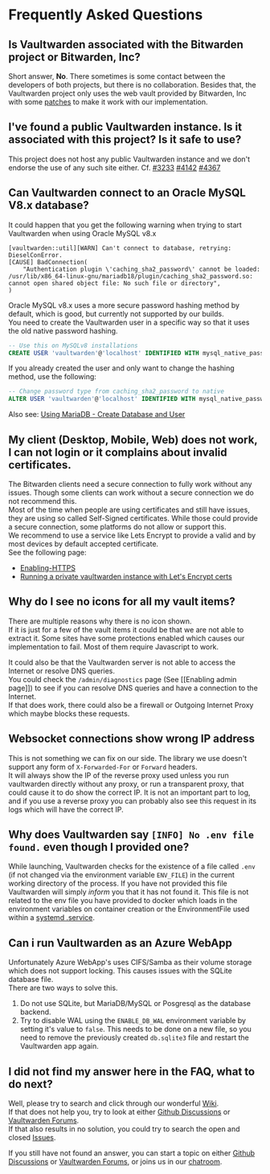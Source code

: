 # Frequently Asked Questions

## Is Vaultwarden associated with the Bitwarden project or Bitwarden, Inc?
Short answer, **No**.
There sometimes is some contact between the developers of both projects, but there is no collaboration.
Besides that, the Vaultwarden project only uses the web vault provided by Bitwarden, Inc with some [patches](https://github.com/dani-garcia/bw_web_builds/tree/master/patches) to make it work with our implementation.

## I've found a public Vaultwarden instance. Is it associated with this project? Is it safe to use?

This project does not host any public Vaultwarden instance and we don't endorse the use of any such site either. Cf. [#3233](https://github.com/dani-garcia/vaultwarden/discussions/3233#discussioncomment-4917141) [#4142](https://github.com/dani-garcia/vaultwarden/discussions/4142) [#4367](https://github.com/dani-garcia/vaultwarden/discussions/4367#discussioncomment-8529763)

## Can Vaultwarden connect to an Oracle MySQL V8.x database?
It could happen that you get the following warning when trying to start Vaultwarden when using Oracle MySQL v8.x
```
[vaultwarden::util][WARN] Can't connect to database, retrying: DieselConError.
[CAUSE] BadConnection(
    "Authentication plugin \'caching_sha2_password\' cannot be loaded: /usr/lib/x86_64-linux-gnu/mariadb18/plugin/caching_sha2_password.so: cannot open shared object file: No such file or directory",
)
```
Oracle MySQL v8.x uses a more secure password hashing method by default, which is good, but currently not supported by our builds.  
You need to create the Vaultwarden user in a specific way so that it uses the old native password hashing.
```sql
-- Use this on MySQLv8 installations
CREATE USER 'vaultwarden'@'localhost' IDENTIFIED WITH mysql_native_password BY 'yourpassword';
```
If you already created the user and only want to change the hashing method, use the following:
```sql
-- Change password type from caching_sha2_password to native
ALTER USER 'vaultwarden'@'localhost' IDENTIFIED WITH mysql_native_password BY 'yourpassword';
```
Also see: [Using MariaDB - Create Database and User](https://github.com/dani-garcia/vaultwarden/wiki/Using-the-MariaDB-(MySQL)-Backend#create-database-and-user)

## My client (Desktop, Mobile, Web) does not work, I can not login or it complains about invalid certificates.
The Bitwarden clients need a secure connection to fully work without any issues. Though some clients can work without a secure connection we do not recommend this.  
Most of the time when people are using certificates and still have issues, they are using so called Self-Signed certificates. While those could provide a secure connection, some platforms do not allow or support this.  
We recommend to use a service like Lets Encrypt to provide a valid and by most devices by default accepted certificate.  
See the following page:
* [Enabling-HTTPS](https://github.com/dani-garcia/vaultwarden/wiki/Enabling-HTTPS)
* [Running a private vaultwarden instance with Let's Encrypt certs](https://github.com/dani-garcia/vaultwarden/wiki/Running-a-private-vaultwarden-instance-with-Let%27s-Encrypt-certs)

## Why do I see no icons for all my vault items?
There are multiple reasons why there is no icon shown.  
If it is just for a few of the vault items it could be that we are not able to extract it. Some sites have some protections enabled which causes our implementation to fail. Most of them require Javascript to work.  

It could also be that the Vaultwarden server is not able to access the Internet or resolve DNS queries.  
You could check the `/admin/diagnostics` page (See [[Enabling admin page]]) to see if you can resolve DNS queries and have a connection to the Internet.  
If that does work, there could also be a firewall or Outgoing Internet Proxy which maybe blocks these requests.

## Websocket connections show wrong IP address
This is not something we can fix on our side. The library we use doesn't support any form of `X-Forwarded-For` or `Forward` headers.  
It will always show the IP of the reverse proxy used unless you run vaultwarden directly without any proxy, or run a transparent proxy, that could cause it to do show the correct IP. It is not an important part to log, and if you use a reverse proxy you can probably also see this request in its logs which will have the correct IP.

## Why does Vaultwarden say `[INFO] No .env file found.` even though I provided one?
While launching, Vaultwarden checks for the existence of a file called `.env` (if not changed via the environment variable `ENV_FILE`) in the current working directory of the process. If you have not provided this file Vaultwarden will simply _inform_ you that it has not found it. This file is not related to the env file you have provided to docker which loads in the environment variables on container creation or the EnvironmentFile used within a [systemd .service](https://github.com/dani-garcia/vaultwarden/wiki/Setup-as-a-systemd-service).

## Can i run Vaultwarden as an Azure WebApp
Unfortunately Azure WebApp's uses CIFS/Samba as their volume storage which does not support locking. This causes issues with the SQLite database file.  
There are two ways to solve this.
1. Do not use SQLite, but MariaDB/MySQL or Posgresql as the database backend.
2. Try to disable WAL using the `ENABLE_DB_WAL` environment variable by setting it's value to `false`. This needs to be done on a new file, so you need to remove the previously created `db.sqlite3` file and restart the Vaultwarden app again.

## I did not find my answer here in the FAQ, what to do next?
Well, please try to search and click through our wonderful [Wiki](https://github.com/dani-garcia/vaultwarden/wiki).  
If that does not help you, try to look at either [Github Discussions](https://github.com/dani-garcia/vaultwarden/discussions) or [Vaultwarden Forums](https://vaultwarden.discourse.group/).  
If that also results in no solution, you could try to search the open and closed [Issues](https://github.com/dani-garcia/vaultwarden/issues).

If you still have not found an answer, you can start a topic on either [Github Discussions](https://github.com/dani-garcia/vaultwarden/discussions) or [Vaultwarden Forums](https://vaultwarden.discourse.group/), or joins us in our [chatroom](https://matrix.to/#/#vaultwarden:matrix.org).